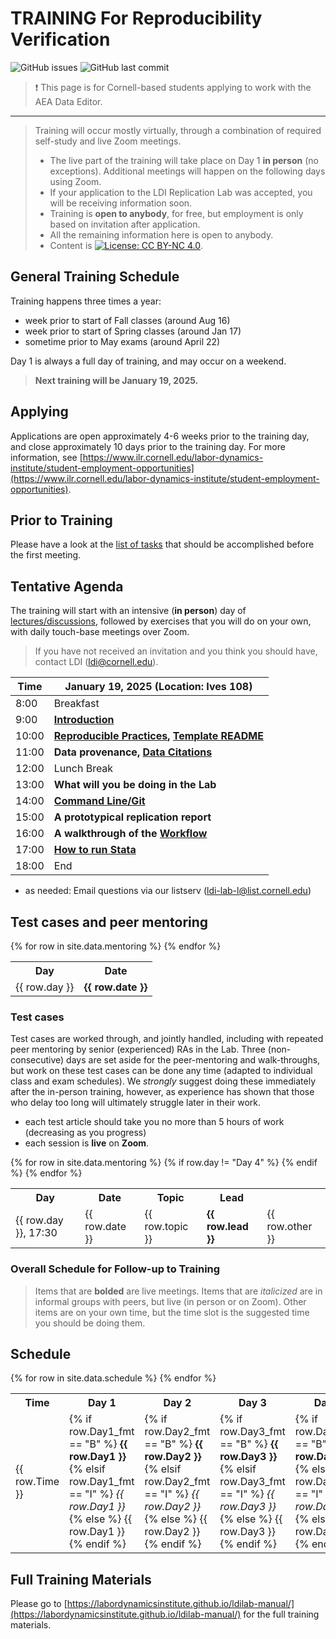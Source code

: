 TRAINING For Reproducibility Verification
=========================================


![GitHub issues](https://img.shields.io/github/issues-raw/labordynamicsinstitute/replicability-training.svg?style=flat) ![GitHub last commit](https://img.shields.io/github/last-commit/labordynamicsinstitute/replicability-training.svg?style=flat)


> ❗ This page is for Cornell-based students applying to work with the AEA Data Editor.

---

> Training will occur mostly virtually, through a combination of required self-study and live Zoom meetings. 
> - The live part of the training will take place on Day 1 **in person** (no exceptions). Additional meetings will happen on the following days using Zoom.
> - If your application to the LDI Replication Lab was accepted,  you will be receiving information soon.
> - Training is **open to anybody**, for free, but employment is only based on invitation after application.
> - All the remaining information here is open to anybody. 
> - Content is [![License: CC BY-NC 4.0](https://licensebuttons.net/l/by-nc/4.0/80x15.png)](https://creativecommons.org/licenses/by-nc/4.0/).

## General Training Schedule

Training happens three times a year:

- week prior to start of Fall classes (around Aug 16)
- week prior to start of Spring classes (around Jan 17)
- sometime prior to May exams (around April 22)

Day 1 is always a full day of training, and may occur on a weekend.

> **Next training will be January 19, 2025.**

## Applying 

Applications are open  approximately 4-6 weeks prior to the training day, and close approximately 10 days prior to the training day. For more information, see [https://www.ilr.cornell.edu/labor-dynamics-institute/student-employment-opportunities](https://www.ilr.cornell.edu/labor-dynamics-institute/student-employment-opportunities).

## Prior to Training


Please have a look at the [list of tasks](https://labordynamicsinstitute.github.io/ldilab-manual/02-02-pre-training-tasks.html) that should be accomplished before the first meeting. 

## Tentative Agenda

The training will start with an intensive (**in person**) day of [lectures/discussions](https://labordynamicsinstitute.github.io/replicability-training-presentation/#1), followed by exercises that you will do on your own, with daily touch-base meetings over Zoom.

> If you have not received an invitation and you think you should have, contact LDI (ldi@cornell.edu).

| Time  |  January 19, 2025     (Location: Ives 108)                           |
|-------|-----------------------------------------------------------|
|  8:00 | Breakfast  |
|  9:00 |  **[Introduction](https://labordynamicsinstitute.github.io/replicability-training-presentation/#1)**      |
| 10:00 |  **[Reproducible Practices](https://labordynamicsinstitute.github.io/replicability-training-presentation/part1a.html#1), [Template README](https://labordynamicsinstitute.github.io/replicability-training-presentation/part1b.html#1)**                     |
| 11:00 | **Data provenance, [Data Citations](https://labordynamicsinstitute.github.io/replicability-training-presentation/part2.html#1)**  |
| 12:00 |  Lunch Break                                               |
| 13:00 |  **What will you be doing in the Lab**                    |
| 14:00 |  **[Command Line/Git](https://labordynamicsinstitute.github.io/replicability-training-presentation/part4.html)**                    |
| 15:00 |  **A prototypical replication report**                        |
| 16:00 | **A walkthrough of the [Workflow](https://labordynamicsinstitute.github.io/ldilab-manual/11-00-jira-workflow.html)**|
| 17:00 | **[How to run Stata](https://labordynamicsinstitute.github.io/replicability-training-presentation/part5.html)** |
| 18:00 | End                           |

- as needed: Email questions via our listserv ([ldi-lab-l@list.cornell.edu](mailto:ldi-lab-l@list.cornell.edu))

## Test cases and peer mentoring

<table>
  <tr>
    <th>Day</th>
    <th>Date</th>
  </tr>
  {% for row in site.data.mentoring %}
    <tr>
      <td>{{ row.day }}</td>
      <td><strong>{{ row.date }}</strong></td>
    </tr>
  {% endfor %}
</table>

### Test cases

Test cases are worked through, and jointly handled, including with repeated peer mentoring by senior (experienced) RAs in the Lab. Three (non-consecutive) days are set aside for the peer-mentoring and walk-throughs, but work on these test cases can be done any time (adapted to individual class and exam schedules). We *strongly* suggest doing these immediately after the in-person training, however, as experience has shown that those who delay too long will ultimately struggle later in their work.

- each test article should take you no more than 5 hours of work (decreasing as you progress)
- each session is **live** on **Zoom**.
 
<table>
  <tr>
    <th>Day</th>
    <th>Date</th>
    <th>Topic</th>
    <th>Lead</th>
    <th></th>
  </tr>
  {% for row in site.data.mentoring %}
  {% if row.day != "Day 4" %}
    <tr>
      <td>{{ row.day }}, 17:30</td>
      <td>{{ row.date }}</td>
      <td>{{ row.topic }}</td>
      <td><strong>{{ row.lead }}</strong></td>
      <td>{{ row.other }}</td>
    </tr>
  {% endif %}
  {% endfor %}
</table>


### Overall Schedule for Follow-up to Training

> Items that are **bolded** are live meetings. Items that are *italicized* are in informal groups with peers, but live (in person or on Zoom). Other items are on your own time, but the time slot is the suggested time you should be doing them. 

## Schedule

<table>
  <tr>
    <th>Time</th>
    <th>Day 1</th>
    <th>Day 2</th>
    <th>Day 3</th>
    <th>Day 4</th>
  </tr>
  {% for row in site.data.schedule %}
    <tr>
      <td>{{ row.Time }}</td>
      <td>
        {% if row.Day1_fmt == "B" %}
          <strong>{{ row.Day1 }}</strong>
        {% elsif row.Day1_fmt == "I" %}
          <em>{{ row.Day1 }}</em>
        {% else %}
          {{ row.Day1 }}
        {% endif %}
      </td>
      <td>
        {% if row.Day2_fmt == "B" %}
          <strong>{{ row.Day2 }}</strong>
        {% elsif row.Day2_fmt == "I" %}
          <em>{{ row.Day2 }}</em>
        {% else %}
          {{ row.Day2 }}
        {% endif %}
      </td>
      <td>
        {% if row.Day3_fmt == "B" %}
          <strong>{{ row.Day3 }}</strong>
        {% elsif row.Day3_fmt == "I" %}
          <em>{{ row.Day3 }}</em>
        {% else %}
          {{ row.Day3 }}
        {% endif %}
      </td>
      <td>
        {% if row.Day4_fmt == "B" %}
          <strong>{{ row.Day4 }}</strong>
        {% elsif row.Day4_fmt == "I" %}
          <em>{{ row.Day4 }}</em>
        {% else %}
          {{ row.Day4 }}
        {% endif %}
      </td>
    </tr>
  {% endfor %}
</table>

Full Training Materials
----------------------

Please go to [https://labordynamicsinstitute.github.io/ldilab-manual/](https://labordynamicsinstitute.github.io/ldilab-manual/) for the full training materials.



